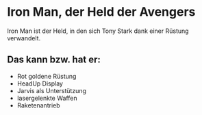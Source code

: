# Iron Man, der Held der Avengers
Iron Man ist der Held, in den sich Tony Stark dank einer Rüstung verwandelt.
## Das kann bzw. hat er:
* Rot goldene Rüstung
* HeadUp Display
* Jarvis als Unterstützung
* lasergelenkte Waffen
* Raketenantrieb